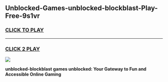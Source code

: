 
## Unblocked-Games-unblocked-blockblast-Play-Free-9s1vr
<h3>
<a href="https://premium76.site?title=unblocked-blockblast&ref=23A">CLICK TO PLAY</a></h3>
<hr>

<h3>
<a href="https://premium76.site?title=unblocked-blockblast&ref=23A">CLICK 2 PLAY</a>
  
</h3>

<a href="https://premium76.site?title=unblocked-blockblast&ref=23A"><img src="https://clearcache.store/games.png"></a>


**unblocked-blockblast games unblocked: Your Gateway to Fun and Accessible Online Gaming**
